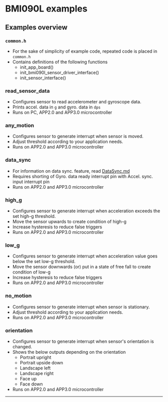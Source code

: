 # BMI090L examples

## Examples overview

### `common.h`
- For the sake of simplicity of example code, repeated code is placed in `common.h`
- Contains definitions of the following functions
  - init_app_board()
  - init_bmi090l_sensor_driver_interface()
  - init_sensor_interface()

### read_sensor_data
- Configures sensor to read accelerometer and gyroscope data.
- Prints accel. data in `g` and gyro. data in `dps`
- Runs on PC, APP2.0 and APP3.0 microcontroller

### any_motion
- Configures sensor to generate interrupt when sensor is moved.
- Adjust threshold according to your application needs.
- Runs on APP2.0 and APP3.0 microcontroller

### data_sync
- For information on data sync. feature, read [DataSync.md](https://github.com/BoschSensortec/BMI08x-Sensor-API/blob/master/DataSync.md)
- Requires shorting of Gyro. data ready interrupt pin with Accel. sync. input interrupt pin
- Runs on APP2.0 and APP3.0 microcontroller

### high_g
- Configures sensor to generate interrupt when acceleration exceeds the set high-g threshold.
- Move the sensor upwards to create condition of high-g
- Increase hysteresis to reduce false triggers
- Runs on APP2.0 and APP3.0 microcontroller

### low_g
- Configures sensor to generate interrupt when acceleration value goes below the set low-g threshold.
- Move the sensor downwards (or) put in a state of free fall to create condition of low-g 
- Increase hysteresis to reduce false triggers
- Runs on APP2.0 and APP3.0 microcontroller

### no_motion
- Configures sensor to generate interrupt when sensor is stationary.
- Adjust threshold according to your application needs.
- Runs on APP2.0 and APP3.0 microcontroller

### orientation
- Configures sensor to generate interrupt when sensor's orientation is changed.
- Shows the below outputs depending on the orientation
  - Portrait upright
  - Portrait upside down
  - Landscape left
  - Landscape right
  - Face up
  - Face down
- Runs on APP2.0 and APP3.0 microcontroller

---
